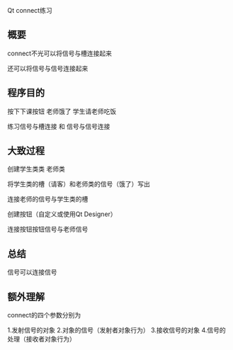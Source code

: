 Qt connect练习
## 概要

connect不光可以将信号与槽连接起来

还可以将信号与信号连接起来

## 程序目的

按下下课按钮 老师饿了 学生请老师吃饭

练习信号与槽连接 和 信号与信号连接

## 大致过程
创建学生类类 老师类

将学生类的槽（请客）和老师类的信号（饿了）写出

连接老师的信号与学生类的槽

创建按钮（自定义或使用Qt Designer）

连接按钮按钮信号与老师信号

## 总结

信号可以连接信号

## 额外理解
connect的四个参数分别为 

1.发射信号的对象 2.对象的信号（发射者对象行为） 3.接收信号的对象 4.信号的处理（接收者对象行为）

